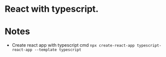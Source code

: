 # React with typescript.

# Notes 

- Create react app with typescript cmd `npx create-react-app typescript-react-app --template typescript`
